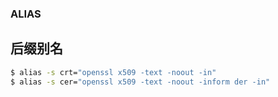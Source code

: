 ### ALIAS



## 后缀别名

```zsh
$ alias -s crt="openssl x509 -text -noout -in" 
$ alias -s cer="openssl x509 -text -noout -inform der -in"
```

